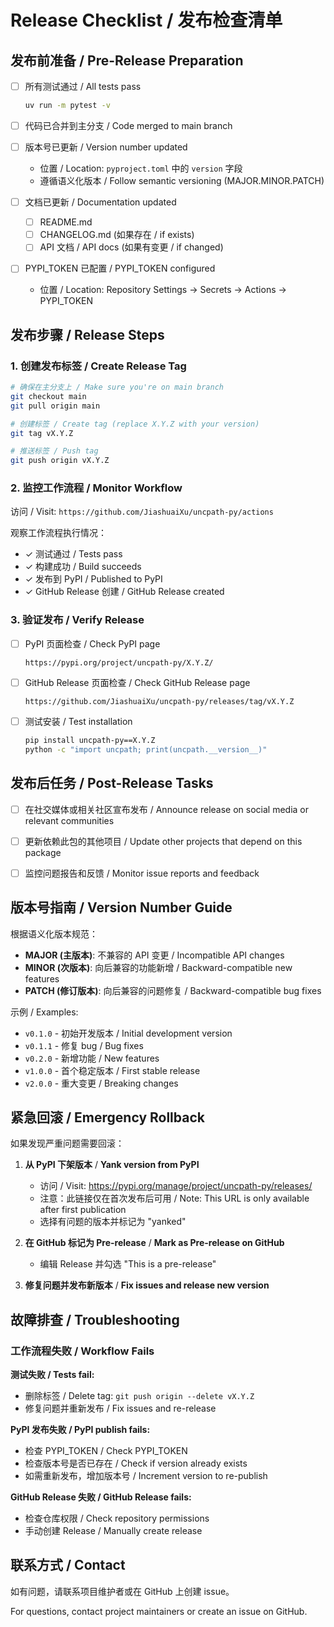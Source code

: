 # Release Checklist / 发布检查清单

## 发布前准备 / Pre-Release Preparation

- [ ] 所有测试通过 / All tests pass
  ```bash
  uv run -m pytest -v
  ```

- [ ] 代码已合并到主分支 / Code merged to main branch

- [ ] 版本号已更新 / Version number updated
  - 位置 / Location: `pyproject.toml` 中的 `version` 字段
  - 遵循语义化版本 / Follow semantic versioning (MAJOR.MINOR.PATCH)

- [ ] 文档已更新 / Documentation updated
  - [ ] README.md
  - [ ] CHANGELOG.md (如果存在 / if exists)
  - [ ] API 文档 / API docs (如果有变更 / if changed)

- [ ] PYPI_TOKEN 已配置 / PYPI_TOKEN configured
  - 位置 / Location: Repository Settings → Secrets → Actions → PYPI_TOKEN

## 发布步骤 / Release Steps

### 1. 创建发布标签 / Create Release Tag

```bash
# 确保在主分支上 / Make sure you're on main branch
git checkout main
git pull origin main

# 创建标签 / Create tag (replace X.Y.Z with your version)
git tag vX.Y.Z

# 推送标签 / Push tag
git push origin vX.Y.Z
```

### 2. 监控工作流程 / Monitor Workflow

访问 / Visit: `https://github.com/JiashuaiXu/uncpath-py/actions`

观察工作流程执行情况：
- ✓ 测试通过 / Tests pass
- ✓ 构建成功 / Build succeeds  
- ✓ 发布到 PyPI / Published to PyPI
- ✓ GitHub Release 创建 / GitHub Release created

### 3. 验证发布 / Verify Release

- [ ] PyPI 页面检查 / Check PyPI page
  ```
  https://pypi.org/project/uncpath-py/X.Y.Z/
  ```

- [ ] GitHub Release 页面检查 / Check GitHub Release page
  ```
  https://github.com/JiashuaiXu/uncpath-py/releases/tag/vX.Y.Z
  ```

- [ ] 测试安装 / Test installation
  ```bash
  pip install uncpath-py==X.Y.Z
  python -c "import uncpath; print(uncpath.__version__)"
  ```

## 发布后任务 / Post-Release Tasks

- [ ] 在社交媒体或相关社区宣布发布 / Announce release on social media or relevant communities

- [ ] 更新依赖此包的其他项目 / Update other projects that depend on this package

- [ ] 监控问题报告和反馈 / Monitor issue reports and feedback

## 版本号指南 / Version Number Guide

根据语义化版本规范：

- **MAJOR (主版本)**: 不兼容的 API 变更 / Incompatible API changes
- **MINOR (次版本)**: 向后兼容的功能新增 / Backward-compatible new features  
- **PATCH (修订版本)**: 向后兼容的问题修复 / Backward-compatible bug fixes

示例 / Examples:
- `v0.1.0` - 初始开发版本 / Initial development version
- `v0.1.1` - 修复 bug / Bug fixes
- `v0.2.0` - 新增功能 / New features
- `v1.0.0` - 首个稳定版本 / First stable release
- `v2.0.0` - 重大变更 / Breaking changes

## 紧急回滚 / Emergency Rollback

如果发现严重问题需要回滚：

1. **从 PyPI 下架版本** / **Yank version from PyPI**
   - 访问 / Visit: https://pypi.org/manage/project/uncpath-py/releases/
   - 注意：此链接仅在首次发布后可用 / Note: This URL is only available after first publication
   - 选择有问题的版本并标记为 "yanked"
   
2. **在 GitHub 标记为 Pre-release** / **Mark as Pre-release on GitHub**
   - 编辑 Release 并勾选 "This is a pre-release"

3. **修复问题并发布新版本** / **Fix issues and release new version**

## 故障排查 / Troubleshooting

### 工作流程失败 / Workflow Fails

**测试失败 / Tests fail:**
- 删除标签 / Delete tag: `git push origin --delete vX.Y.Z`
- 修复问题并重新发布 / Fix issues and re-release

**PyPI 发布失败 / PyPI publish fails:**
- 检查 PYPI_TOKEN / Check PYPI_TOKEN
- 检查版本号是否已存在 / Check if version already exists
- 如需重新发布，增加版本号 / Increment version to re-publish

**GitHub Release 失败 / GitHub Release fails:**
- 检查仓库权限 / Check repository permissions
- 手动创建 Release / Manually create release

## 联系方式 / Contact

如有问题，请联系项目维护者或在 GitHub 上创建 issue。

For questions, contact project maintainers or create an issue on GitHub.
